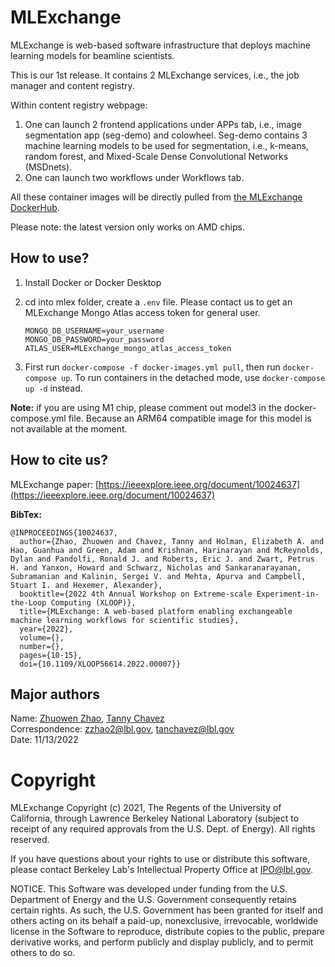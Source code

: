 # MLExchange
MLExchange is web-based software infrastructure that deploys machine learning models for beamline scientists.

This is our 1st release. 
It contains 2 MLExchange services, i.e., the job manager and content registry.

Within content registry webpage:  
1. 	One can launch 2 frontend applications under APPs tab, i.e., image segmentation app (seg-demo) and colowheel. Seg-demo contains 3 machine learning models to be used for segmentation, i.e., k-means, random forest, and Mixed-Scale Dense Convolutional Networks (MSDnets).   
2. 	One can launch two workflows under Workflows tab.

All these container images will be directly pulled from [the MLExchange DockerHub](https://hub.docker.com/u/mlexchange1). 

Please note: the latest version only works on AMD chips.

## How to use?
1. Install Docker or Docker Desktop 
2. cd into mlex folder, create a `.env` file. Please contact us to get an MLExchange Mongo Atlas access token for general user. 

	```
	MONGO_DB_USERNAME=your_username     
	MONGO_DB_PASSWORD=your_password       
	ATLAS_USER=MLExchange_mongo_atlas_access_token        
	``` 
3. First run `docker-compose -f docker-images.yml pull`, then run `docker-compose up`. To run containers in the detached mode, use `docker-compose up -d` instead.

**Note:** if you are using M1 chip, please comment out model3 in the docker-compose.yml file. Because an ARM64 compatible image for this model is not available at the moment.


## How to cite us?
MLExchange paper: [https://ieeexplore.ieee.org/document/10024637](https://ieeexplore.ieee.org/document/10024637)

**BibTex:**  

    @INPROCEEDINGS{10024637,
      author={Zhao, Zhuowen and Chavez, Tanny and Holman, Elizabeth A. and Hao, Guanhua and Green, Adam and Krishnan, Harinarayan and McReynolds, Dylan and Pandolfi, Ronald J. and Roberts, Eric J. and Zwart, Petrus H. and Yanxon, Howard and Schwarz, Nicholas and Sankaranarayanan, Subramanian and Kalinin, Sergei V. and Mehta, Apurva and Campbell, Stuart I. and Hexemer, Alexander},
      booktitle={2022 4th Annual Workshop on Extreme-scale Experiment-in-the-Loop Computing (XLOOP)}, 
      title={MLExchange: A web-based platform enabling exchangeable machine learning workflows for scientific studies}, 
      year={2022},
      volume={},
      number={},
      pages={10-15},
      doi={10.1109/XLOOP56614.2022.00007}}



## Major authors
Name: [Zhuowen Zhao](https://github.com/zhuowenzhao), [Tanny Chavez](https://github.com/taxe10)  
Correspondence: [zzhao2@lbl.gov](mailto:zzhao2@lbl.gov), [tanchavez@lbl.gov](mailto:tanchavez@lbl.gov)  
Date: 11/13/2022  


# Copyright
MLExchange Copyright (c) 2021, The Regents of the University of California, through Lawrence Berkeley National Laboratory (subject to receipt of any required approvals from the U.S. Dept. of Energy). All rights reserved.

If you have questions about your rights to use or distribute this software, please contact Berkeley Lab's Intellectual Property Office at IPO@lbl.gov.

NOTICE.  This Software was developed under funding from the U.S. Department of Energy and the U.S. Government consequently retains certain rights.  As such, the U.S. Government has been granted for itself and others acting on its behalf a paid-up, nonexclusive, irrevocable, worldwide license in the Software to reproduce, distribute copies to the public, prepare derivative works, and perform publicly and display publicly, and to permit others to do so.
